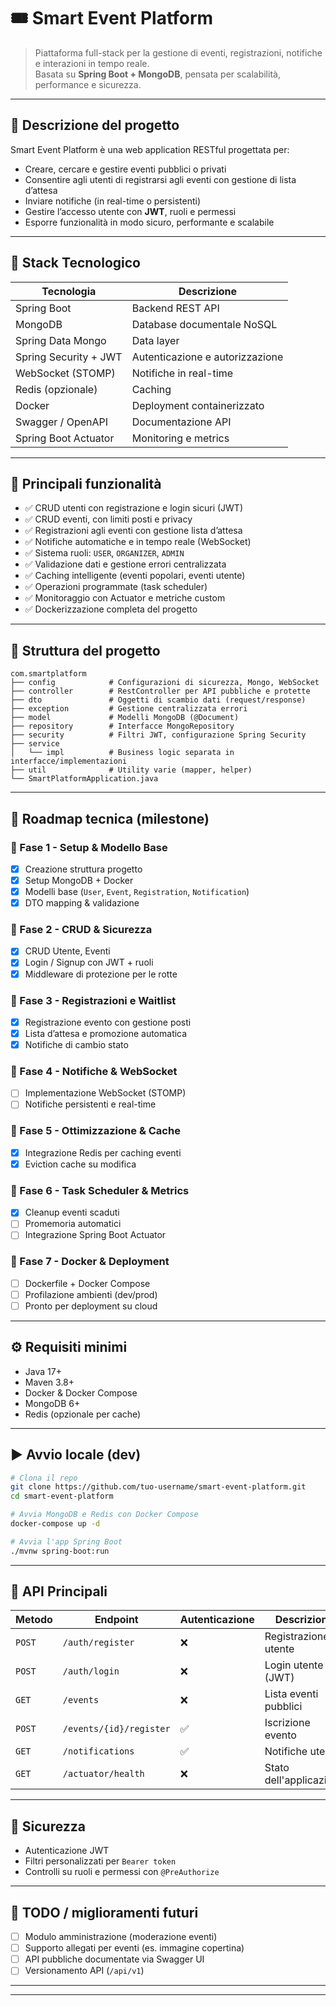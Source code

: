 
# 🎟️ Smart Event Platform

> Piattaforma full-stack per la gestione di eventi, registrazioni, notifiche e interazioni in tempo reale.  
> Basata su **Spring Boot + MongoDB**, pensata per scalabilità, performance e sicurezza.

---

## 📌 Descrizione del progetto

Smart Event Platform è una web application RESTful progettata per:
- Creare, cercare e gestire eventi pubblici o privati
- Consentire agli utenti di registrarsi agli eventi con gestione di lista d’attesa
- Inviare notifiche (in real-time o persistenti)
- Gestire l’accesso utente con **JWT**, ruoli e permessi
- Esporre funzionalità in modo sicuro, performante e scalabile

---

## 🧰 Stack Tecnologico

| Tecnologia | Descrizione |
|------------|-------------|
| Spring Boot | Backend REST API |
| MongoDB | Database documentale NoSQL |
| Spring Data Mongo | Data layer |
| Spring Security + JWT | Autenticazione e autorizzazione |
| WebSocket (STOMP) | Notifiche in real-time |
| Redis (opzionale) | Caching |
| Docker | Deployment containerizzato |
| Swagger / OpenAPI | Documentazione API |
| Spring Boot Actuator | Monitoring e metrics |

---

## 🧠 Principali funzionalità

- ✅ CRUD utenti con registrazione e login sicuri (JWT)
- ✅ CRUD eventi, con limiti posti e privacy
- ✅ Registrazioni agli eventi con gestione lista d’attesa
- ✅ Notifiche automatiche e in tempo reale (WebSocket)
- ✅ Sistema ruoli: `USER`, `ORGANIZER`, `ADMIN`
- ✅ Validazione dati e gestione errori centralizzata
- ✅ Caching intelligente (eventi popolari, eventi utente)
- ✅ Operazioni programmate (task scheduler)
- ✅ Monitoraggio con Actuator e metriche custom
- ✅ Dockerizzazione completa del progetto

---

## 📁 Struttura del progetto

```
com.smartplatform
├── config            # Configurazioni di sicurezza, Mongo, WebSocket
├── controller        # RestController per API pubbliche e protette
├── dto               # Oggetti di scambio dati (request/response)
├── exception         # Gestione centralizzata errori
├── model             # Modelli MongoDB (@Document)
├── repository        # Interfacce MongoRepository
├── security          # Filtri JWT, configurazione Spring Security
├── service
│   └── impl          # Business logic separata in interfacce/implementazioni
├── util              # Utility varie (mapper, helper)
└── SmartPlatformApplication.java
```

---

## 📆 Roadmap tecnica (milestone)

### 🔹 Fase 1 - Setup & Modello Base
- [x] Creazione struttura progetto
- [x] Setup MongoDB + Docker
- [x] Modelli base (`User`, `Event`, `Registration`, `Notification`)
- [x] DTO mapping & validazione

### 🔹 Fase 2 - CRUD & Sicurezza
- [x] CRUD Utente, Eventi
- [x] Login / Signup con JWT + ruoli
- [x] Middleware di protezione per le rotte

### 🔹 Fase 3 - Registrazioni e Waitlist
- [x] Registrazione evento con gestione posti
- [x] Lista d’attesa e promozione automatica
- [x] Notifiche di cambio stato

### 🔹 Fase 4 - Notifiche & WebSocket
- [ ] Implementazione WebSocket (STOMP)
- [ ] Notifiche persistenti e real-time

### 🔹 Fase 5 - Ottimizzazione & Cache
- [x] Integrazione Redis per caching eventi
- [x] Eviction cache su modifica

### 🔹 Fase 6 - Task Scheduler & Metrics
- [x] Cleanup eventi scaduti
- [ ] Promemoria automatici
- [ ] Integrazione Spring Boot Actuator

### 🔹 Fase 7 - Docker & Deployment
- [ ] Dockerfile + Docker Compose
- [ ] Profilazione ambienti (dev/prod)
- [ ] Pronto per deployment su cloud

---

## ⚙️ Requisiti minimi

- Java 17+
- Maven 3.8+
- Docker & Docker Compose
- MongoDB 6+
- Redis (opzionale per cache)

---

## ▶️ Avvio locale (dev)

```bash
# Clona il repo
git clone https://github.com/tuo-username/smart-event-platform.git
cd smart-event-platform

# Avvia MongoDB e Redis con Docker Compose
docker-compose up -d

# Avvia l'app Spring Boot
./mvnw spring-boot:run
```

---

## 📌 API Principali

| Metodo | Endpoint | Autenticazione | Descrizione |
|--------|----------|----------------|-------------|
| `POST` | `/auth/register` | ❌ | Registrazione utente |
| `POST` | `/auth/login` | ❌ | Login utente (JWT) |
| `GET`  | `/events` | ❌ | Lista eventi pubblici |
| `POST` | `/events/{id}/register` | ✅ | Iscrizione evento |
| `GET`  | `/notifications` | ✅ | Notifiche utente |
| `GET`  | `/actuator/health` | ❌ | Stato dell'applicazione |

---

## 🔐 Sicurezza

- Autenticazione JWT
- Filtri personalizzati per `Bearer token`
- Controlli su ruoli e permessi con `@PreAuthorize`

---

## 🚧 TODO / miglioramenti futuri

- [ ] Modulo amministrazione (moderazione eventi)
- [ ] Supporto allegati per eventi (es. immagine copertina)
- [ ] API pubbliche documentate via Swagger UI
- [ ] Versionamento API (`/api/v1`)

---

---
